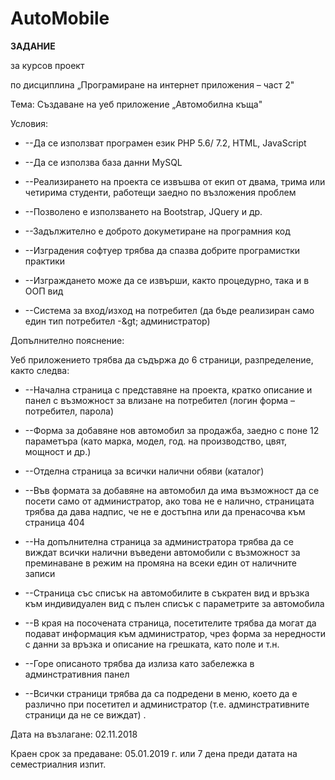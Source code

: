 # AutoMobile

**ЗАДАНИЕ**

за курсов проект

по дисциплина „Програмиране на интернет приложения – част 2&quot;





Тема: Създаване на уеб приложение „Автомобилна къща&quot;

Условия:

- --Да се използват програмен език PHP 5.6/ 7.2, HTML, JavaScript

- --Да се използва база данни MySQL

- --Реализирането на проекта се извъшва от екип от двама, трима или четирима студенти, работещи заедно по възложения проблем

- --Позволено е използването на Bootstrap, JQuery и др.

- --Задължително е доброто докуметиране на програмния код

- --Изградения софтуер трябва да спазва добрите програмистки практики

- --Изграждането може да се извърши, както процедурно, така и в ООП вид

- --Система за вход/изход на потребител (да бъде реализиран само един тип потребител -\&gt; администратор)

Допълнително пояснение:

Уеб приложението трябва да съдържа до 6 страници, разпределение, както следва:

- --Начална страница с представяне на проекта, кратко описание и панел с възможност за влизане на потребител (логин форма – потребител, парола)

- --Форма за добавяне нов автомобил за продажба, заедно с поне 12 параметъра (като марка, модел, год. на производство, цвят, мощност и др.)
- --Отделна страница за всички налични обяви (каталог)

- --Във формата за добавяне на автомобил да има възможност да се посети само от администратор, ако това не е налично, страницата трябва да дава надпис, че не е достъпна или да пренасочва към страница 404

- --На допълнителна страница за администратора трябва да се виждат всички налични въведени автомобили с възможност за преминаване в режим на промяна на всеки един от наличните записи

- --Страница със списък на автомобилите в съкратен вид и връзка към индивидуален вид с пълен списък с параметрите за автомобила

- --В края на посочената страница, посетителите трябва да могат да подават информация към администратор, чрез форма за нередности с данни за връзка и описание на грешката, като поле и т.н.

- --Горе описаното трябва да излиза като забележка в админстративния панел

- --Всички страници трябва да са подредени в меню, което да е различно при посетител и администратор (т.е. админстративните страници да не се виждат) .

Дата на възлагане: 02.11.2018

Краен срок за предаване: 05.01.2019 г. или 7 дена преди датата на семестриалния изпит.